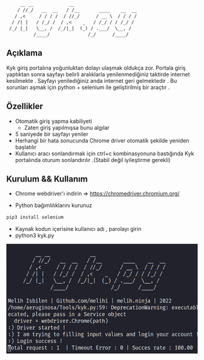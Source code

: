          __ __             __
        / //_/   __  __   / /__       ____    __  __
       / ,<     / / / /  / //_/      / __ \  / / / /
      / /| |   / /_/ /  / ,<    _   / /_/ / / /_/ /
     /_/ |_|   \__, /  /_/|_|  (_) / .___/  \__, /
              /____/              /_/      /____/

## Açıklama
Kyk giriş portalına yoğunluktan dolayı ulaşmak oldukça zor. Portala giriş yaptıktan sonra sayfayı belirli aralıklarla yenilenmediğiniz taktirde internet kesilmekte . Sayfayı yenilediğiniz anda internet geri gelmektedir . Bu sorunları aşmak için python + selenium ile geliştirilmiş bir araçtır .

## Özellikler
- Otomatik giriş yapma kabiliyeti
  - Zaten giriş yapılmışsa bunu algılar
- 5 saniyede bir sayfayı yeniler
- Herhangi bir hata sonucunda Chrome driver otomatik şekilde yeniden başlatılır
- Kullanıcı aracı sonlandırmak için ctrl+c kombinasyonuna bastığında Kyk portalında oturum sonlandırılır .(Stabil değil iyileştirme gerekli)


## Kurulum && Kullanım
- Chrome webdriver'ı indirin => https://chromedriver.chromium.org/


- Python bağımlılıklarını kurunuz
```bash
pip3 install selenium

```
- Kaynak kodun içerisine kullanıcı adı , parolayı girin
- python3 kyk.py


![](https://github.com/melihi/kyk.py/blob/main/demo.png?raw=true)
